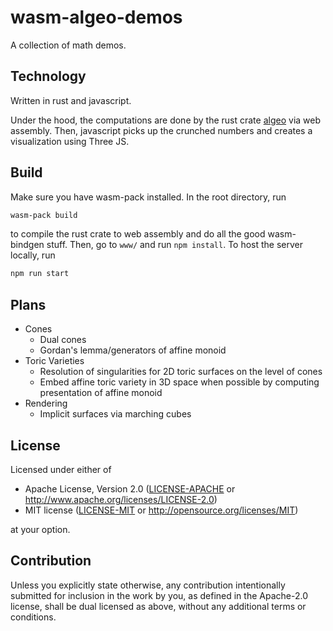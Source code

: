 # wasm-algeo-demos

A collection of math demos.

## Technology

Written in rust and javascript.

Under the hood, the computations are done by the rust crate [algeo](https://github.com/HColeman127/algeo) via web assembly. Then, javascript picks up the crunched numbers and creates a visualization using Three JS.

## Build

Make sure you have wasm-pack installed. In the root directory, run

```bash
wasm-pack build
```

to compile the rust crate to web assembly and do all the good wasm-bindgen stuff. Then, go to `www/` and run `npm install`. To host the server locally, run
```bash
npm run start
```

## Plans

- Cones
  - Dual cones
  - Gordan's lemma/generators of affine monoid
- Toric Varieties
  - Resolution of singularities for 2D toric surfaces on the level of cones
  - Embed affine toric variety in 3D space when possible by computing presentation of affine monoid
- Rendering
  - Implicit surfaces via marching cubes

## License

Licensed under either of

 * Apache License, Version 2.0
   ([LICENSE-APACHE](LICENSE-APACHE) or http://www.apache.org/licenses/LICENSE-2.0)
 * MIT license
   ([LICENSE-MIT](LICENSE-MIT) or http://opensource.org/licenses/MIT)

at your option.

## Contribution

Unless you explicitly state otherwise, any contribution intentionally submitted
for inclusion in the work by you, as defined in the Apache-2.0 license, shall be
dual licensed as above, without any additional terms or conditions.